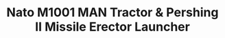---
title: "Nato M1001 MAN Tractor & Pershing Ⅱ Missile Erector Launcher "
price: "TBA" 
desc: "Maketa"
img_path: "/assets/img/UA72084.jpg"
brand: "N/A"
available: false
special_offer: false
new: false
soon: false
cat: "010000"
subcat: "013100"
subsubcat: "N/A"
sifra: "UA72084"
---